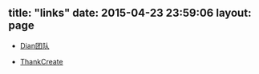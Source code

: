 title: "links"
date: 2015-04-23 23:59:06
layout: page
---

- [Dian团队](http://dian.hust.edu.cn)

- [ThankCreate](http://www.thankcreate.com)

